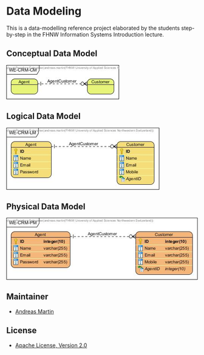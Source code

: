 # Data Modeling

This is a data-modelling reference project elaborated by the students step-by-step in the FHNW Information Systems Introduction lecture.

## Conceptual Data Model
![](modelling/images/WE-CRM-CM.jpg)

## Logical Data Model
![](modelling/images/WE-CRM-LM.jpg)

## Physical Data Model
![](modelling/images/WE-CRM-PM.jpg)

## Maintainer

- [Andreas Martin](https://github.com/andreasmartin)

## License

- [Apache License, Version 2.0](LICENSE)
